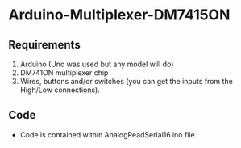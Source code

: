 # Arduino-Multiplexer-DM7415ON

## Requirements
1. Arduino (Uno was used but any model will do)
2. DM741ON multiplexer chip
3. Wires, buttons and/or switches (you can get the inputs from the High/Low connections).

## Code
* Code is contained within AnalogReadSerial16.ino file. 


